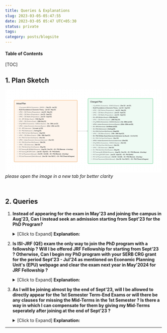 ```yaml
---
title: Queries & Explanations
slug: 2023-03-05-05:47:55
date: 2023-03-05 05:47 UTC+05:30
status: private
tags:
category: posts/blogsite
---
```


<h4>Table of Contents</h4>
[TOC]

## 1. Plan Sketch
<p>
<img src="/images/Targets%20&%20Planning.png"></img>
<em>please open the image in a new tab for better clarity</em>
</p><br>

## 2. Queries

1. **Instead of appearing for the exam in May'23 and joining the campus in Aug'23, Can I instead seek an admission starting from Sept'23 for the PhD Program?** 
   <details>
   <summary>[Click to Expand] <strong>Explanation:</strong></summary>
   Since, it is being difficult to deal with my memory for both UPSC-CSE (Prelims) & ISI-JRF exams being held in the same month (May'23), taking note of the exception that exists on ISI's - Economics Planning Unit webpage attached below. <br>
   Can I seek an admission by taking the examination whichever the admission board requires me, to start from Sept'23 - written/interview/both etc. ? <br>
   
   <p><img src="/images/JRF%20Webpage.png"></img></p><br>
   By doing this, I can provide my maximum attention <strong>towards securing a top-rank in UPSC-CSE</strong> at first and finish off the written exams (UPSC - CSE (Mains)) by Sept'23. This would also provide me more than enough time (since I have started picking up Economics only from Oct'22) to concretely establish my foundations strongly in <strong>Micro Theory - Choice, Equilibrium  & Welfare, Game Theory, Mechanism Design,  Auctions & Network Theory etc.,</strong> and fill my knowledge gaps in Econometrics & Macro Theory (emphasising on parts involving micro elements) a lot more beyond the demand levels of the ISI-JRF Exam. <br>
   Above all, I get to have enough time to do an in-depth analysis on some recent papers and understand the trends and directions of research more concretely. 
   By getting done away with UPSC-CSE exam (securing a top-rank), I can whole-heartedly dedicate myself to research without having to worry about career planning and family at home much. 
   </details>
2. **Is ISI-JRF (QE) exam the only way to join the PhD program with a fellowship ? Will I be offered JRF Fellowship for starting from Sept'23 ? Otherwise, Can I begin my PhD program with your SERB CRG grant for the period Sept'23 - Jul'24 as mentioned on Economic Planning Unit's (EPU) webpage and clear the exam next year in May'2024 for JRF Fellowship ?** 
   <details>
   <summary>[Click to Expand] <strong>Explanation:</strong></summary>
   Going by the instructions mentioned on the EPU's PhD program webpage, I will probably be ineligible for JRF Fellowship until I clear the exam in the next year (2024), <strong>as I'm planning to get my admission in PhD program starting from Sept'23</strong>. In this regard, I would like to know whether after clearing the test with admission board will you be able to offer me fellowship in equivalent terms, from your SERB CRG grant as mentioned on EPU's Announcements webpage, attached below.<br>
   <p><img src="/images/SERB%20Grant.png"></img> </p><br>
   Also to mention, even after clearing the exam next year (May'24), as I will be joining the services (IFS/IAS/IES), starting from Aug'24 I will not require assistance from JRF Fellowship, except for travel grants, book-purchases, journal access etc.
   </details>
3. **As I will be joining almost by the end of Sept'23, will I be allowed to directly appear for the 1st Semester Term-End Exams or will there be any clauses for missing the Mid-Terms in the 1st Semester ? Is there a way in which I can compensate for them by giving my Mid-Terms seperately after joining at the end of Sept'23 ?** 
   <details>
   <summary>[Click to Expand] <strong>Explanation:</strong></summary>
   I will oblige to the conditions which authorities shall seek from me to compensate for the mid-terms.   <br>
   Since, joining at the end of Sept'23 will provide me good enough time, I will by default finish off reading the standard references related to the courses taught in the 1st semester, except the seminar courses before taking the admission in Sept'23. For a quick reference, I have created a list of <a href="https://jeanbourgain8.github.io/posts/Blogsite/2023-03-05-05%3A43%3A56/">resources</a> for you to verify and suggest any additions or corrections which you think are necessary. Thanks in Advance!
   </details>

---

